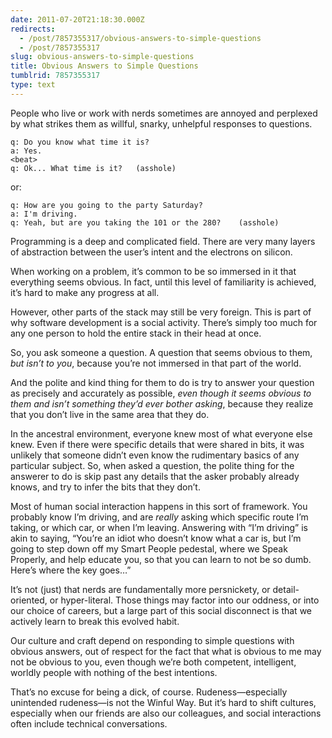 ```yaml
---
date: 2011-07-20T21:18:30.000Z
redirects:
  - /post/7857355317/obvious-answers-to-simple-questions
  - /post/7857355317
slug: obvious-answers-to-simple-questions
title: Obvious Answers to Simple Questions
tumblrid: 7857355317
type: text
---
```

<p>People who live or work with nerds sometimes are annoyed and perplexed by what strikes them as willful, snarky, unhelpful responses to questions.</p>

<pre><code>q: Do you know what time it is?
a: Yes.
&lt;beat&gt;
q: Ok... What time is it?   (asshole)
</code></pre>

<p>or:</p>

<pre><code>q: How are you going to the party Saturday?
a: I'm driving.
q: Yeah, but are you taking the 101 or the 280?    (asshole)
</code></pre>

<p>Programming is a deep and complicated field.  There are very many layers of abstraction between the user&rsquo;s intent and the electrons on silicon.</p>

<p>When working on a problem, it&rsquo;s common to be so immersed in it that everything seems obvious.  In fact, until this level of familiarity is achieved, it&rsquo;s hard to make any progress at all.</p>

<p>However, other parts of the stack may still be very foreign.  This is part of why software development is a social activity.  There&rsquo;s simply too much for any one person to hold the entire stack in their head at once.</p>

<p>So, you ask someone a question.  A question that seems obvious to them, <em>but isn&rsquo;t to you</em>, because you&rsquo;re not immersed in that part of the world.</p>

<p>And the polite and kind thing for them to do is try to answer your question as precisely and accurately as possible, <em>even though it seems obvious to them and isn&rsquo;t something they&rsquo;d ever bother asking</em>, because they realize that you don&rsquo;t live in the same area that they do.</p>

<p>In the ancestral environment, everyone knew most of what everyone else knew.  Even if there were specific details that were shared in bits, it was unlikely that someone didn&rsquo;t even know the rudimentary basics of any particular subject.  So, when asked a question, the polite thing for the answerer to do is skip past any details that the asker probably already knows, and try to infer the bits that they don&rsquo;t.</p>

<p>Most of human social interaction happens in this sort of framework.  You probably know I&rsquo;m driving, and are <em>really</em> asking which specific route I&rsquo;m taking, or which car, or when I&rsquo;m leaving.  Answering with &ldquo;I&rsquo;m driving&rdquo; is akin to saying, &ldquo;You&rsquo;re an idiot who doesn&rsquo;t know what a car is, but I&rsquo;m going to step down off my Smart People pedestal, where we Speak Properly, and help educate you, so that you can learn to not be so dumb.   Here&rsquo;s where the key goes&hellip;&rdquo;</p>

<p>It&rsquo;s not (just) that nerds are fundamentally more persnickety, or detail-oriented, or hyper-literal.  Those things may factor into our oddness, or into our choice of careers, but a large part of this social disconnect is that we actively learn to break this evolved habit.</p>

<p>Our culture and craft depend on responding to simple questions with obvious answers, out of respect for the fact that what is obvious to me may not be obvious to you, even though we&rsquo;re both competent, intelligent, worldly people with nothing of the best intentions.</p>

<p>That&rsquo;s no excuse for being a dick, of course.  Rudeness—especially unintended rudeness—is not the Winful Way.  But it&rsquo;s hard to shift cultures, especially when our friends are also our colleagues, and social interactions often include technical conversations.</p>
